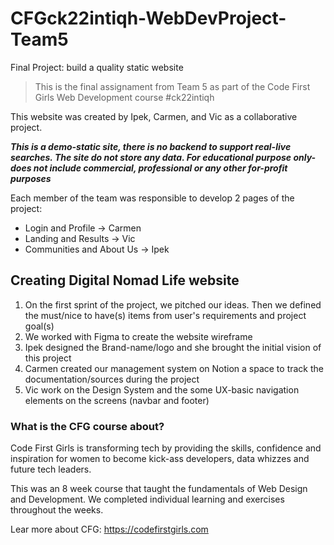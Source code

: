 # CFGck22intiqh-WebDevProject-Team5
 Final Project: build a quality static website
 > This is the final assignament from Team 5 as part of the Code First Girls Web Development course #ck22intiqh

 This website was created by  Ipek, Carmen, and Vic as a collaborative project.  

 ***This is a demo-static site, there is no backend to support real-live searches. The site do not store any data. For educational purpose only-does not include commercial, professional or any other for-profit purposes***

Each member of the team was responsible to develop 2 pages of the project: 
  - Login and Profile -> Carmen
  - Landing and Results -> Vic
  - Communities and About Us -> Ipek

 ## Creating Digital Nomad Life website

 1. On the first sprint of the project, we pitched our ideas. Then we defined the must/nice to have(s) items from user's requirements and project goal(s)
 2. We worked with Figma to create the website wireframe
 3. Ipek designed the Brand-name/logo and she brought the initial vision of this project
 4. Carmen created our management system on Notion a space to track the documentation/sources during the project 
 5. Vic work on the Design System and the some UX-basic navigation elements on the screens (navbar and footer)

 ### What is the CFG course about?
 
Code First Girls is transforming tech by providing the skills, confidence and inspiration for women to become kick-ass developers, data whizzes and future tech leaders. 

This was an 8 week course that taught the fundamentals of Web Design and Development. We completed individual learning and exercises throughout the weeks.

Lear more about CFG: https://codefirstgirls.com
